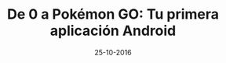 ---
title: De 0 a Pokémon GO&#58; Tu primera aplicación Android
speaker: Carlos Sánchez Redondo
bio: Soy Ingeniero Electrónico por la Universidad Carlos III y actualmente estoy comenzando un doctorado en Electrónica. Con curiosidad por la tecnología y acostumbrado al cacharreo desde niño, no fue hasta mi entrada en la universidad y ASROB cuando, gracias a numerosas influencias de compañeros y profesores, me adentré en el mundo de la programación y el software libre. Esa curiosidad y conocimientos me han ayudado considerablemente en mi vida profesional, y me mantienen atento a las novedades y posibilidades que las nuevas herramientas y tecnologías nos descubren.
github: https://github.com/kleiren
date: 25-10-2016
time: 17:00-19:00
description: Durante los últimos años hemos vivido una revolución tecnológica que ha conseguido que sea normal que cualquiera disponga de un ordenador en miniatura en el bolsillo. Esta revolución ha sido en parte potenciada por Android, un sistema operativo tremendamente popular y potente. En esta charla se mostrarán los primeros pasos para desarrollar una aplicación móvil utilizando la herramienta Android Studio y usando como ejemplo un clon básico de Pokémon GO. De este modo se mostrarán la potencia y funcionalidades que permite el sistema operativo y sus herramientas, y lo sencillo que puede ser crear una aplicación.
requirements: Para el taller será necesario disponer de un portátil con [Android Studio](https://developer.android.com/studio/index.html) instalado.
keyword: android
---